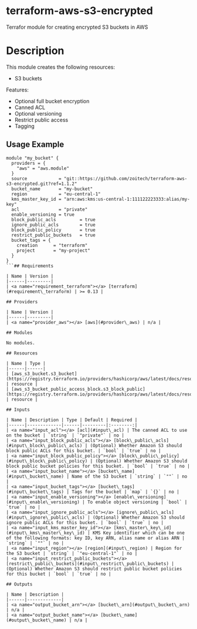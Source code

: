 # terraform-aws-s3-encrypted

Terrafor module for creating encrypted S3 buckets in AWS

# Description

This module creates the following resources:

* S3 buckets

Features:

* Optional full bucket encryption
* Canned ACL
* Optional versioning
* Restrict public access
* Tagging

## Usage Example

```hcl
module "my_bucket" {
  providers = {
    "aws" = "aws.module"
  }
  source            = "git::https://github.com/zoitech/terraform-aws-s3-encrypted.git?ref=1.1.2"
  bucket_name       = "my-bucket"
  region            = "eu-central-1"
  kms_master_key_id = "arn:aws:kms:us-central-1:111122223333:alias/my-key"
  acl               = "private"
  enable_versioning = true
  block_public_acls         = true
  ignore_public_acls        = true
  block_public_policy       = true
  restrict_public_buckets   = true
  bucket_tags = {
    creation      = "terraform"
    project       = "my-project"
  }
}
```## Requirements

| Name | Version |
|------|---------|
| <a name="requirement_terraform"></a> [terraform](#requirement\_terraform) | >= 0.13 |

## Providers

| Name | Version |
|------|---------|
| <a name="provider_aws"></a> [aws](#provider\_aws) | n/a |

## Modules

No modules.

## Resources

| Name | Type |
|------|------|
| [aws_s3_bucket.s3_bucket](https://registry.terraform.io/providers/hashicorp/aws/latest/docs/resources/s3_bucket) | resource |
| [aws_s3_bucket_public_access_block.s3_block_public](https://registry.terraform.io/providers/hashicorp/aws/latest/docs/resources/s3_bucket_public_access_block) | resource |

## Inputs

| Name | Description | Type | Default | Required |
|------|-------------|------|---------|:--------:|
| <a name="input_acl"></a> [acl](#input\_acl) | The canned ACL to use on the bucket | `string` | `"private"` | no |
| <a name="input_block_public_acls"></a> [block\_public\_acls](#input\_block\_public\_acls) | (Optional) Whether Amazon S3 should block public ACLs for this bucket. | `bool` | `true` | no |
| <a name="input_block_public_policy"></a> [block\_public\_policy](#input\_block\_public\_policy) | (Optional) Whether Amazon S3 should block public bucket policies for this bucket. | `bool` | `true` | no |
| <a name="input_bucket_name"></a> [bucket\_name](#input\_bucket\_name) | Name of the S3 bucket | `string` | `""` | no |
| <a name="input_bucket_tags"></a> [bucket\_tags](#input\_bucket\_tags) | Tags for the bucket | `map` | `{}` | no |
| <a name="input_enable_versioning"></a> [enable\_versioning](#input\_enable\_versioning) | To enable object versioning | `bool` | `true` | no |
| <a name="input_ignore_public_acls"></a> [ignore\_public\_acls](#input\_ignore\_public\_acls) | (Optional) Whether Amazon S3 should ignore public ACLs for this bucket. | `bool` | `true` | no |
| <a name="input_kms_master_key_id"></a> [kms\_master\_key\_id](#input\_kms\_master\_key\_id) | KMS Key identifier which can be one of the following formats: key ID, key ARN, alias name or alias ARN | `string` | `""` | no |
| <a name="input_region"></a> [region](#input\_region) | Region for the S3 bucket | `string` | `"eu-central-1"` | no |
| <a name="input_restrict_public_buckets"></a> [restrict\_public\_buckets](#input\_restrict\_public\_buckets) | (Optional) Whether Amazon S3 should restrict public bucket policies for this bucket | `bool` | `true` | no |

## Outputs

| Name | Description |
|------|-------------|
| <a name="output_bucket_arn"></a> [bucket\_arn](#output\_bucket\_arn) | n/a |
| <a name="output_bucket_name"></a> [bucket\_name](#output\_bucket\_name) | n/a |
